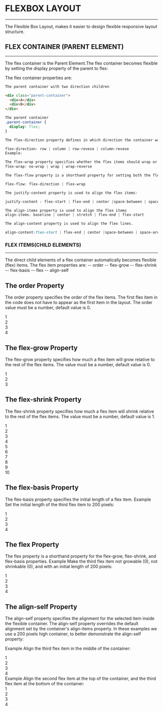 # FLEXBOX LAYOUT
--------------
The Flexible Box Layout, makes it easier to design flexible responsive layout structure.

## FLEX CONTAINER (PARENT ELEMENT)
--------------------------
The flex container is the Parent Element.The flex container becomes flexible by setting the display property of the parent to flex:

The flex container properties are:
```html
The parent container with two direction children

<div class="parent-container">
  <div>A</div>
  <div>B</div>
</div>
```
```css
The parent container 
.parent-container {
  display: flex;
}
```
```css
The flex-direction property defines in which direction the container wants to stack the flex items.

flex-direction: row | column | row-revese | column-revese
Example: 
```
```css
The flex-wrap property specifies whether the flex items should wrap or not.
flex-wrap: no-wrap | wrap | wrap-reverse
```
```css
The flex-flow property is a shorthand property for setting both the flex-direction and flex-wrap properties.

flex-flow: flex-direction | flex-wrap
```
```css
The justify-content property is used to align the flex items:

justify-content : flex-start | flex-end | center |space-between | space-around | space-evenly
```
```css
The align-items property is used to align the flex items
align-items: baseline | center | stretch | flex-end | flex-start
```
```css
The align-content property is used to align the flex lines.

align-content:flex-start | flex-end | center |space-between | space-around | stretch;
```

<!-- The flex-direction Property
----------------------------
The flex-direction property defines in which direction the container wants to stack the flex items.

The flex-wrap Property
-----------------------
The flex-wrap property specifies whether the flex items should wrap or not.

The flex-flow Property
-----------------------
The flex-flow property is a shorthand property for setting both the flex-direction and flex-wrap properties.

The justify-content Property
-----------------------------
The justify-content property is used to align the flex items:

The align-items Property
------------------------
The align-items property is used to align the flex items. -->

### FLEX ITEMS(CHILD ELEMENTS)
------------------------------
The direct child elements of a flex container automatically becomes flexible (flex) items.
The flex item properties are:
-- order
-- flex-grow
-- flex-shrink
-- flex-basis
-- flex
-- align-self

The order Property
------------------
The order property specifies the order of the flex items.
The first flex item in the code does not have to appear as the first item in the layout.
The order value must be a number, default value is 0.
<div class="flex-container">
  <div style="order: 3">1</div>
  <div style="order: 2">2</div>
  <div style="order: 4">3</div>
  <div style="order: 1">4</div>
</div>

The flex-grow Property
----------------------
The flex-grow property specifies how much a flex item will grow relative to the rest of the flex items.
The value must be a number, default value is 0.
<div class="flex-container">
  <div style="flex-grow: 1">1</div>
  <div style="flex-grow: 1">2</div>
  <div style="flex-grow: 8">3</div>
</div>

The flex-shrink Property
------------------------
The flex-shrink property specifies how much a flex item will shrink relative to the rest of the flex items.
The value must be a number, default value is 1.
<div class="flex-container">
  <div>1</div>
  <div>2</div>
  <div style="flex-shrink: 0">3</div>
  <div>4</div>
  <div>5</div>
  <div>6</div>
  <div>7</div>
  <div>8</div>
  <div>9</div>
  <div>10</div>
</div>

The flex-basis Property
------------------------
The flex-basis property specifies the initial length of a flex item.
Example
Set the initial length of the third flex item to 200 pixels:

<div class="flex-container">
  <div>1</div>
  <div>2</div>
  <div style="flex-basis: 200px">3</div>
  <div>4</div>
</div>

The flex Property
------------------
The flex property is a shorthand property for the flex-grow, flex-shrink, and flex-basis properties.
Example
Make the third flex item not growable (0), not shrinkable (0), and with an initial length of 200 pixels:

<div class="flex-container">
  <div>1</div>
  <div>2</div>
  <div style="flex: 0 0 200px">3</div>
  <div>4</div>
</div>

The align-self Property
------------------------
The align-self property specifies the alignment for the selected item inside the flexible container.
The align-self property overrides the default alignment set by the container's align-items property.
In these examples we use a 200 pixels high container, to better demonstrate the align-self property:

Example
Align the third flex item in the middle of the container:

<div class="flex-container">
  <div>1</div>
  <div>2</div>
  <div style="align-self: center">3</div>
  <div>4</div>
</div>
Example
Align the second flex item at the top of the container, and the third flex item at the bottom of the container:

<div class="flex-container">
  <div>1</div>
  <div style="align-self: flex-start">2</div>
  <div style="align-self: flex-end">3</div>
  <div>4</div>
</div>